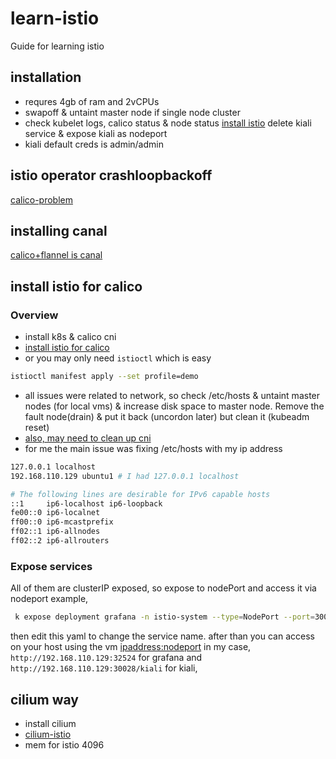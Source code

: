 # learn-istio

Guide for learning istio

## installation

- requres 4gb of ram and 2vCPUs
- swapoff & untaint master node if single node cluster
- check kubelet logs, calico status & node status
[install istio](https://istio.io/docs/setup/getting-started/#download)
delete kiali service & expose kiali as nodeport
- kiali default creds is admin/admin

## istio operator crashloopbackoff

[calico-problem](https://github.com/kubernetes-sigs/metrics-server/issues/375)

## installing canal

[calico+flannel is canal](https://docs.projectcalico.org/getting-started/kubernetes/flannel/flannel)

## install istio for calico

### Overview

- install k8s & calico cni
- [install istio for calico](https://docs.projectcalico.org/getting-started/kubernetes/hardway/istio-integration)
- or you may only need `istioctl` which is easy

```bash
istioctl manifest apply --set profile=demo
```

- all issues were related to network, so check /etc/hosts & untaint master nodes (for local vms) & increase disk space to master node. Remove the fault node(drain) & put it back (uncordon later) but clean it (kubeadm reset)
- [also, may need to clean up cni](https://github.com/kubernetes/kubernetes/issues/39557)
- for me the main issue was fixing /etc/hosts with my ip address

```bash
127.0.0.1 localhost
192.168.110.129 ubuntu1 # I had 127.0.0.1 localhost

# The following lines are desirable for IPv6 capable hosts
::1     ip6-localhost ip6-loopback
fe00::0 ip6-localnet
ff00::0 ip6-mcastprefix
ff02::1 ip6-allnodes
ff02::2 ip6-allrouters
```

### Expose services

All of them are clusterIP exposed, so expose to nodePort and access it via nodeport example,

```bash
 k expose deployment grafana -n istio-system --type=NodePort --port=3000 --dry-run -oyaml > grafana.yml
```

then edit this yaml to change the service name.
after than you can access on your host using the vm <ipaddress:nodeport>
in my case, `http://192.168.110.129:32524` for grafana and `http://192.168.110.129:30028/kiali` for kiali,

## cilium way

- install cilium
- [cilium-istio](https://docs.cilium.io/en/stable/gettingstarted/istio/)
- mem for istio 4096
